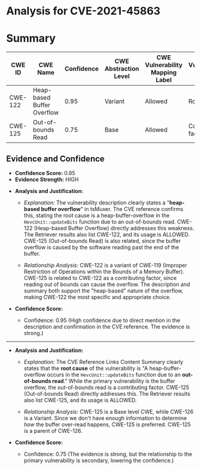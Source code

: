 # Analysis for CVE-2021-45863

# Summary
| CWE ID | CWE Name | Confidence | CWE Abstraction Level | CWE Vulnerability Mapping Label | CWE-Vulnerability Mapping Notes |
|---|---|---|---|---|---|
| CWE-122 | Heap-based Buffer Overflow | 0.95 | Variant | Allowed | Root cause |
| CWE-125 | Out-of-bounds Read | 0.75 | Base | Allowed | Contributing factor |

## Evidence and Confidence

*   **Confidence Score:** 0.85
*   **Evidence Strength:** HIGH

- **Analysis and Justification:**
  - *Explanation:* The vulnerability description clearly states a "**heap-based buffer overflow**" in tsMuxer. The CVE reference confirms this, stating the root cause is a heap-buffer-overflow in the `HevcUnit::updateBits` function due to an out-of-bounds read. CWE-122 (Heap-based Buffer Overflow) directly addresses this weakness. The Retriever results also list CWE-122, and its usage is ALLOWED. CWE-125 (Out-of-bounds Read) is also related, since the buffer overflow is caused by the software reading past the end of the buffer.
  
  - *Relationship Analysis:* CWE-122 is a variant of CWE-119 (Improper Restriction of Operations within the Bounds of a Memory Buffer). CWE-125 is related to CWE-122 as a contributing factor, since reading out of bounds can cause the overflow. The description and summary both support the "heap-based" nature of the overflow, making CWE-122 the most specific and appropriate choice.

- **Confidence Score:**
  - Confidence: 0.95 (High confidence due to direct mention in the description and confirmation in the CVE reference. The evidence is strong.)

---
- **Analysis and Justification:**
  - *Explanation:* The CVE Reference Links Content Summary clearly states that the **root cause** of the vulnerability is "A heap-buffer-overflow occurs in the `HevcUnit::updateBits` function due to an **out-of-bounds read**." While the primary vulnerability is the buffer overflow, the out-of-bounds read is a contributing factor. CWE-125 (Out-of-bounds Read) directly addresses this. The Retriever results also list CWE-125, and its usage is ALLOWED.
  
  - *Relationship Analysis:* CWE-125 is a Base level CWE, while CWE-126 is a Variant. Since we don't have enough information to determine *how* the buffer over-read happens, CWE-125 is preferred. CWE-125 is a parent of CWE-126.

- **Confidence Score:**
  - Confidence: 0.75 (The evidence is strong, but the relationship to the primary vulnerability is secondary, lowering the confidence.)